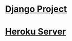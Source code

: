 # [Django Project](https://github.com/TheDeterminator/Intro-Django)

# [Heroku Server](https://alec-lambda-django.herokuapp.com/api/)

